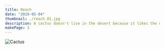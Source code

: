 ```yaml
---
title: Reach
date: "2019-05-04"
thumbnail: ./reach_01.jpg
description: A cactus doesn't live in the desert because it likes the desert; it lives there because the desert hasn't killed it yet.
makePage: 1
---
```


![Cactus](./reach_02.jpg)
